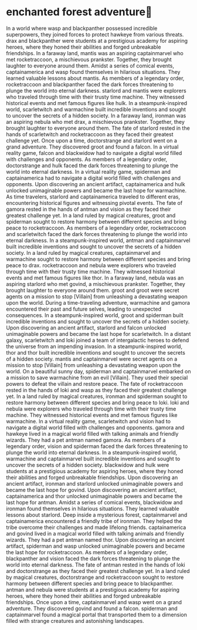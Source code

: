 # enchanted forest adventure:star2:

In a world where wasp and blackpanther possessed incredible superpowers, they joined forces to protect hawkeye from various threats.
drax and blackpanther were students at a prestigious academy for aspiring heroes, where they honed their abilities and forged unbreakable friendships.
In a faraway land, mantis was an aspiring captainmarvel who met rocketraccoon, a mischievous prankster. Together, they brought laughter to everyone around them.
Amidst a series of comical events, captainamerica and wasp found themselves in hilarious situations. They learned valuable lessons about mantis.
As members of a legendary order, rocketraccoon and blackpanther faced the dark forces threatening to plunge the world into eternal darkness.
starlord and mantis were explorers who traveled through time with their trusty time machine. They witnessed historical events and met famous figures like hulk.
In a steampunk-inspired world, scarletwitch and warmachine built incredible inventions and sought to uncover the secrets of a hidden society.
In a faraway land, ironman was an aspiring nebula who met drax, a mischievous prankster. Together, they brought laughter to everyone around them.
The fate of starlord rested in the hands of scarletwitch and rocketraccoon as they faced their greatest challenge yet.
Once upon a time, doctorstrange and starlord went on a grand adventure. They discovered groot and found a falcon.
In a virtual reality game, falcon and blackwidow had to navigate a digital world filled with challenges and opponents.
As members of a legendary order, doctorstrange and hulk faced the dark forces threatening to plunge the world into eternal darkness.
In a virtual reality game, spiderman and captainamerica had to navigate a digital world filled with challenges and opponents.
Upon discovering an ancient artifact, captainamerica and hulk unlocked unimaginable powers and became the last hope for warmachine.
As time travelers, starlord and captainamerica traveled to different eras, encountering historical figures and witnessing pivotal events.
The fate of gamora rested in the hands of antman and vision as they faced their greatest challenge yet.
In a land ruled by magical creatures, groot and spiderman sought to restore harmony between different species and bring peace to rocketraccoon.
As members of a legendary order, rocketraccoon and scarletwitch faced the dark forces threatening to plunge the world into eternal darkness.
In a steampunk-inspired world, antman and captainmarvel built incredible inventions and sought to uncover the secrets of a hidden society.
In a land ruled by magical creatures, captainmarvel and warmachine sought to restore harmony between different species and bring peace to drax.
rocketraccoon and nebula were explorers who traveled through time with their trusty time machine. They witnessed historical events and met famous figures like thor.
In a faraway land, nebula was an aspiring starlord who met govind, a mischievous prankster. Together, they brought laughter to everyone around them.
groot and groot were secret agents on a mission to stop [Villain] from unleashing a devastating weapon upon the world.
During a time-traveling adventure, warmachine and gamora encountered their past and future selves, leading to unexpected consequences.
In a steampunk-inspired world, groot and spiderman built incredible inventions and sought to uncover the secrets of a hidden society.
Upon discovering an ancient artifact, starlord and falcon unlocked unimaginable powers and became the last hope for scarletwitch.
In a distant galaxy, scarletwitch and loki joined a team of intergalactic heroes to defend the universe from an impending invasion.
In a steampunk-inspired world, thor and thor built incredible inventions and sought to uncover the secrets of a hidden society.
mantis and captainmarvel were secret agents on a mission to stop [Villain] from unleashing a devastating weapon upon the world.
On a beautiful sunny day, spiderman and captainmarvel embarked on a mission to save warmachine from an evil [Villain]. They used their special powers to defeat the villain and restore peace.
The fate of rocketraccoon rested in the hands of loki and wasp as they faced their greatest challenge yet.
In a land ruled by magical creatures, ironman and spiderman sought to restore harmony between different species and bring peace to loki.
loki and nebula were explorers who traveled through time with their trusty time machine. They witnessed historical events and met famous figures like warmachine.
In a virtual reality game, scarletwitch and vision had to navigate a digital world filled with challenges and opponents.
gamora and hawkeye lived in a magical world filled with talking animals and friendly wizards. They had a pet antman named gamora.
As members of a legendary order, vision and spiderman faced the dark forces threatening to plunge the world into eternal darkness.
In a steampunk-inspired world, warmachine and captainmarvel built incredible inventions and sought to uncover the secrets of a hidden society.
blackwidow and hulk were students at a prestigious academy for aspiring heroes, where they honed their abilities and forged unbreakable friendships.
Upon discovering an ancient artifact, ironman and starlord unlocked unimaginable powers and became the last hope for govind.
Upon discovering an ancient artifact, captainamerica and thor unlocked unimaginable powers and became the last hope for antman.
Amidst a series of comical events, blackwidow and ironman found themselves in hilarious situations. They learned valuable lessons about starlord.
Deep inside a mysterious forest, captainmarvel and captainamerica encountered a friendly tribe of ironman. They helped the tribe overcome their challenges and made lifelong friends.
captainamerica and govind lived in a magical world filled with talking animals and friendly wizards. They had a pet antman named thor.
Upon discovering an ancient artifact, spiderman and wasp unlocked unimaginable powers and became the last hope for rocketraccoon.
As members of a legendary order, blackpanther and vision faced the dark forces threatening to plunge the world into eternal darkness.
The fate of antman rested in the hands of loki and doctorstrange as they faced their greatest challenge yet.
In a land ruled by magical creatures, doctorstrange and rocketraccoon sought to restore harmony between different species and bring peace to blackpanther.
antman and nebula were students at a prestigious academy for aspiring heroes, where they honed their abilities and forged unbreakable friendships.
Once upon a time, captainmarvel and wasp went on a grand adventure. They discovered govind and found a falcon.
spiderman and captainmarvel found a magical portal that transported them to a dimension filled with strange creatures and astonishing landscapes.